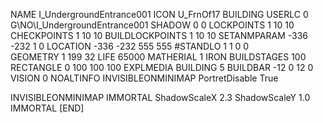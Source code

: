 NAME  I_UndergroundEntrance001
ICON U_FrnOf17
BUILDING
USERLC 0 G\NO\I_UndergroundEntrance001  SHADOW 0 0
LOCKPOINTS       1 10 10
CHECKPOINTS      1 10 10
BUILDLOCKPOINTS  1 10 10
SETANMPARAM -336 -232 1 0
LOCATION -336 -232 555 555
#STANDLO    1 1 0 0     
GEOMETRY 1 199 32
LIFE     65000
MATHERIAL 1 IRON
BUILDSTAGES 100
RECTANGLE    0 100 100 100
EXPLMEDIA BUILDING 5
BUILDBAR -12 0 12 0
VISION 0
NOALTINFO
INVISIBLEONMINIMAP
PortretDisable True

INVISIBLEONMINIMAP
IMMORTAL
ShadowScaleX 2.3
ShadowScaleY 1.0
IMMORTAL
[END]
